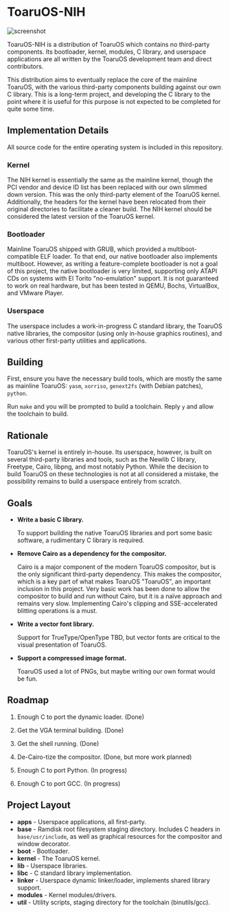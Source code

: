 # ToaruOS-NIH

![screenshot](https://i.imgur.com/oAOXHTR.png)

ToaruOS-NIH is a distribution of ToaruOS which contains no third-party components. Its bootloader, kernel, modules, C library, and userspace applications are all written by the ToaruOS development team and direct contributors.

This distribution aims to eventually replace the core of the mainline ToaruOS, with the various third-party components building against our own C library. This is a long-term project, and developing the C library to the point where it is useful for this purpose is not expected to be completed for quite some time.

## Implementation Details

All source code for the entire operating system is included in this repository.

### Kernel

The NIH kernel is essentially the same as the mainline kernel, though the PCI vendor and device ID list has been replaced with our own slimmed down version. This was the only third-party element of the ToaruOS kernel. Additionally, the headers for the kernel have been relocated from their original directories to facilitate a cleaner build. The NIH kernel should be considered the latest version of the ToaruOS kernel.

### Bootloader

Mainline ToaruOS shipped with GRUB, which provided a multiboot-compatible ELF loader. To that end, our native bootloader also implements multiboot. However, as writing a feature-complete bootloader is not a goal of this project, the native bootloader is very limited, supporting only ATAPI CDs on systems with El Torito "no-emulation" support. It is not guaranteed to work on real hardware, but has been tested in QEMU, Bochs, VirtualBox, and VMware Player.

### Userspace

The userspace includes a work-in-progress C standard library, the ToaruOS native libraries, the compositor (using only in-house graphics routines), and various other first-party utilities and applications.

## Building

First, ensure you have the necessary build tools, which are mostly the same as mainline ToaruOS: `yasm`, `xorriso`, `genext2fs` (with Debian patches), `python`.

Run `make` and you will be prompted to build a toolchain. Reply `y` and allow the toolchain to build.

## Rationale

ToaruOS's kernel is entirely in-house. Its userspace, however, is built on several third-party libraries and tools, such as the Newlib C library, Freetype, Cairo, libpng, and most notably Python. While the decision to build ToaruOS on these technologies is not at all considered a mistake, the possibility remains to build a userspace entirely from scratch.

## Goals

- **Write a basic C library.**

  To support building the native ToaruOS libraries and port some basic software, a rudimentary C library is required.

- **Remove Cairo as a dependency for the compositor.**

  Cairo is a major component of the modern ToaruOS compositor, but is the only significant third-party dependency. This makes the compositor, which is a key part of what makes ToaruOS "ToaruOS", an important inclusion in this project. Very basic work has been done to allow the compositor to build and run without Cairo, but it is a naïve approach and remains very slow. Implementing Cairo's clipping and SSE-accelerated blitting operations is a must.

- **Write a vector font library.**

  Support for TrueType/OpenType TBD, but vector fonts are critical to the visual presentation of ToaruOS.

- **Support a compressed image format.**

  ToaruOS used a lot of PNGs, but maybe writing our own format would be fun.

## Roadmap

1. Enough C to port the dynamic loader. (Done)

2. Get the VGA terminal building. (Done)

3. Get the shell running. (Done)

4. De-Cairo-tize the compositor. (Done, but more work planned)

6. Enough C to port Python. (In progress)

7. Enough C to port GCC. (In progress)

## Project Layout

- **apps** - Userspace applications, all first-party.
- **base** - Ramdisk root filesystem staging directory. Includes C headers in `base/usr/include`, as well as graphical resources for the compositor and window decorator.
- **boot** - Bootloader.
- **kernel** - The ToaruOS kernel.
- **lib** - Userspace libraries.
- **libc** - C standard library implementation.
- **linker** - Userspace dynamic linker/loader, implements shared library support.
- **modules** - Kernel modules/drivers.
- **util** - Utility scripts, staging directory for the toolchain (binutils/gcc).

